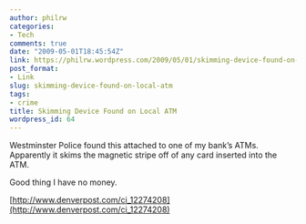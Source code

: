 ```yaml
---
author: philrw
categories:
- Tech
comments: true
date: "2009-05-01T18:45:54Z"
link: https://philrw.wordpress.com/2009/05/01/skimming-device-found-on-local-atm/
post_format:
- Link
slug: skimming-device-found-on-local-atm
tags:
- crime
title: Skimming Device Found on Local ATM
wordpress_id: 64
---
```


Westminster Police found this attached to one of my bank’s ATMs. Apparently it skims the magnetic stripe off of any card inserted into the ATM.

Good thing I have no money.

[http://www.denverpost.com/ci_12274208](http://www.denverpost.com/ci_12274208)
